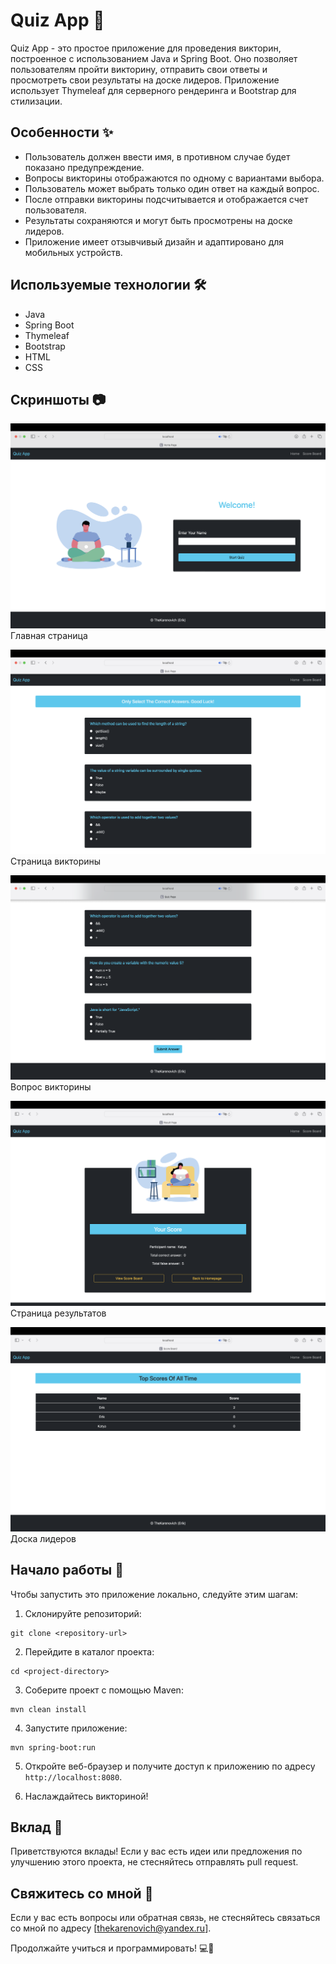 # Quiz App 📝

Quiz App - это простое приложение для проведения викторин, построенное с использованием Java и Spring Boot. Оно позволяет пользователям пройти викторину, отправить свои ответы и просмотреть свои результаты на доске лидеров. Приложение использует Thymeleaf для серверного рендеринга и Bootstrap для стилизации.

## Особенности ✨

- Пользователь должен ввести имя, в противном случае будет показано предупреждение.
- Вопросы викторины отображаются по одному с вариантами выбора.
- Пользователь может выбрать только один ответ на каждый вопрос.
- После отправки викторины подсчитывается и отображается счет пользователя.
- Результаты сохраняются и могут быть просмотрены на доске лидеров.
- Приложение имеет отзывчивый дизайн и адаптировано для мобильных устройств.

## Используемые технологии 🛠️

- Java
- Spring Boot
- Thymeleaf
- Bootstrap
- HTML
- CSS

## Скриншоты 📷

![Главная страница](screenshots/welcome.png)
Главная страница

![Страница викторины](screenshots/quiz.png)
Страница викторины

![Вопрос викторины](screenshots/quiz1.png)
Вопрос викторины

![Страница результатов](screenshots/result.png)
Страница результатов

![Доска лидеров](screenshots/board.png)
Доска лидеров

## Начало работы 🚀

Чтобы запустить это приложение локально, следуйте этим шагам:

1. Склонируйте репозиторий:

```
git clone <repository-url>
```

2. Перейдите в каталог проекта:

```
cd <project-directory>
```

3. Соберите проект с помощью Maven:

```
mvn clean install
```

4. Запустите приложение:

```
mvn spring-boot:run
```

5. Откройте веб-браузер и получите доступ к приложению по адресу `http://localhost:8080`.

6. Наслаждайтесь викториной!

## Вклад 🤝

Приветствуются вклады! Если у вас есть идеи или предложения по улучшению этого проекта, не стесняйтесь отправлять pull request.

## Свяжитесь со мной 📧

Если у вас есть вопросы или обратная связь, не стесняйтесь связаться со мной по адресу [thekarenovich@yandex.ru].

Продолжайте учиться и программировать! 💻🌟

